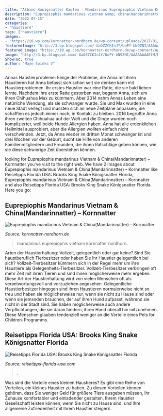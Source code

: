 ```yaml
---
title: "Albino Königsnatter Kaufen - Mandarinus Euprepiophis Vietnam Kornnatter Nordhorn"
description: "Euprepiophis mandarinus vietnam &amp; china(mandarinnatter) – kornnatter"
date: "2022-07-15"
categories:
- "haustiere"
tags: ["haustiere"]
images:
- "https://i0.wp.com/kornnatter-nordhorn.de/wp-content/uploads/2017/01/20161210_180931.jpg"
featuredImage: "http://3.bp.blogspot.com/-UaOZZCKInJY/UoPY-bN9ZNI/AAAAAAAAEfM/U4vPRc_4G04/s1600/brooks+kingsnake+kettennatter+königsnatter+florida+schlange+reptiel+everglades.jpg"
featured_image: "https://i0.wp.com/kornnatter-nordhorn.de/wp-content/uploads/2017/01/20161210_180931.jpg"
image: "http://3.bp.blogspot.com/-UaOZZCKInJY/UoPY-bN9ZNI/AAAAAAAAEfM/U4vPRc_4G04/s1600/brooks+kingsnake+kettennatter+königsnatter+florida+schlange+reptiel+everglades.jpg"
ShowToc: true
author: "Maye Spinka V"
---
```



Annas Haustierprobleme: Einige der Probleme, die Anna mit ihren Haustieren hat
Anna befasst sich schon seit sie denken kann mit Haustierproblemen. Ihr erstes Haustier war eine Ratte, die sie bald lieben lernte. Nachdem ihre erste Ratte gestorben war, begann Anna, sich um ihren Chihuahua Max zu kümmern. Aber 2014 nahm Annas Leben eine natürliche Wendung, als sie schwanger wurde. Sie und Max wurden in eine neue Stadt verlegt und mussten sich an neue Zeitpläne anpassen; Sie schafften es jedoch immer noch, in Kontakt zu bleiben. 2016 begrüßte Anna ihren zweiten Chihuahua auf der Welt und die Dinge wurden noch komplizierter, weil beide Hunde Allergien haben. Anna hat alle erdenklichen Heilmittel ausprobiert, aber die Allergien wollten einfach nicht verschwinden. Jetzt, da Anna wieder im dritten Monat schwanger ist und drei Wochen vor der Geburt, sucht sie Hilfe von anderen Familienmitgliedern und Freunden, die ihnen Ratschläge geben können, wie sie diese schwierige Zeit überstehen können.

	

		
looking for Euprepiophis mandarinus Vietnam &amp; China(Mandarinnatter) – Kornnatter you've visit to the right web. We have 2 Images about Euprepiophis mandarinus Vietnam &amp; China(Mandarinnatter) – Kornnatter like Reisetipps Florida USA: Brooks King Snake Königsnatter Florida, Euprepiophis mandarinus Vietnam &amp; China(Mandarinnatter) – Kornnatter and also Reisetipps Florida USA: Brooks King Snake Königsnatter Florida. Here you go:
		
    
## Euprepiophis Mandarinus Vietnam &amp; China(Mandarinnatter) – Kornnatter

<img loading=lazy src="https://i0.wp.com/kornnatter-nordhorn.de/wp-content/uploads/2017/01/20161210_180931.jpg" onerror="this.onerror=null;this.src='https://tse1.mm.bing.net/th?id=OIP.Ppdcnr92BNhOeuqTq_6WjgHaHe&amp;pid=15.1';" alt="Euprepiophis mandarinus Vietnam &amp; China(Mandarinnatter) – Kornnatter">

_Source: kornnatter-nordhorn.de_

>mandarinus euprepiophis vietnam kornnatter nordhorn. 

	

Arten der Haustierhaltung: Vollzeit, gelegentlich oder gar keine?
Sind Sie hauptberuflich Tierbesitzer oder haben Sie Ihr Haustier gelegentlich bei sich? Vollzeit-Tierbesitzer kümmern sich in der Regel mehr um ihre Haustiere als Gelegenheits-Tierbesitzer. Vollzeit-Tierbesitzer verbringen oft mehr Zeit mit ihren Tieren und sind ihnen möglicherweise mehr ergeben. Diese Art der Haustierhaltung wird von vielen Menschen oft als verantwortungsvoll und vorzuziehen angesehen.
Gelegentliche Haustierbesitzer hingegen sind ihren Haustieren normalerweise nicht so treu und haben sie möglicherweise nur, wenn sie nicht zu Hause sind oder wenn sie jemanden brauchen, der auf ihren Hund aufpasst, während sie nicht in der Stadt sind. Sie haben möglicherweise auch andere Verpflichtungen, die sie daran hindern, ihren Hund überall hin mitzunehmen. Diese Menschen glauben tendenziell weniger an die Vorteile eines Pets for Children-Programms.

    
## Reisetipps Florida USA: Brooks King Snake Königsnatter Florida

<img loading=lazy src="http://3.bp.blogspot.com/-UaOZZCKInJY/UoPY-bN9ZNI/AAAAAAAAEfM/U4vPRc_4G04/s1600/brooks+kingsnake+kettennatter+königsnatter+florida+schlange+reptiel+everglades.jpg" onerror="this.onerror=null;this.src='https://tse3.mm.bing.net/th?id=OIP.WK_FrtBrj24U_1NaP0eD4wHaDS&amp;pid=15.1';" alt="Reisetipps Florida USA: Brooks King Snake Königsnatter Florida">

_Source: reisetipps-florida-usa.com_

>. 

	

Was sind die Vorteile eines kleinen Haustieres?
Es gibt eine Reihe von Vorteilen, ein kleines Haustier zu haben. Zu diesen Vorteilen können gehören, dass Sie weniger Geld für größere Tiere ausgeben müssen, Ihr Zuhause komfortabler und einladender gestalten, Ihrem Haustier Gesellschaft leisten können, wenn Sie nicht zu Hause sind, und Ihre allgemeine Zufriedenheit mit Ihrem Haustier steigern.

